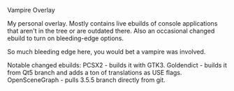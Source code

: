 Vampire Overlay

My personal overlay. Mostly contains live ebuilds of console applications that aren't in the tree or are outdated there. Also an occasional changed ebuild to turn on bleeding-edge options.

So much bleeding edge here, you would bet a vampire was involved.

Notable changed ebuilds:
PCSX2 - builds it with GTK3.
Goldendict - builds it from Qt5 branch and adds a ton of translations as USE flags.
OpenSceneGraph - pulls 3.5.5 branch directly from git.
